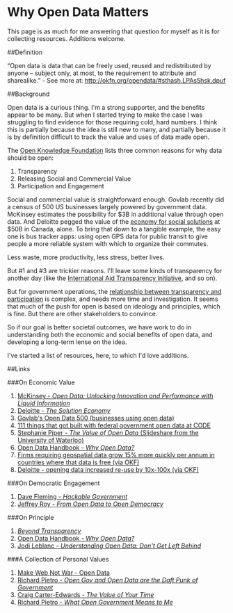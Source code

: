 Why Open Data Matters
=====================

This page is as much for me answering that question for myself as it is for collecting resources. Additions welcome.

##Definition

“Open data is data that can be freely used, reused and redistributed by anyone – subject only, at most, to the requirement to attribute and sharealike.” - See more at: http://okfn.org/opendata/#sthash.LPAs5hsk.dpuf

##Background

Open data is a curious thing. I'm a strong supporter, and the benefits appear to be many. But when I started trying to make the case I was struggling to find evidence for those requiring cold, hard numbers. I think this is partially because the idea is still new to many, and partially because it is by definition difficult to track the value and uses of data made open.

The [Open Knowledge Foundation](http://okfn.org/opendata/) lists three common reasons for why data should be open:

1. Transparency
2. Releasing Social and Commercial Value
3. Participation and Engagement

Social and commercial value is straightforward enough. Govlab recently did a census of 500 US businesses largely powered by government data. McKinsey estimates the possibility for $3B in additional value through open data. And Deloitte pegged the value of the [economy for social solutions](http://www.deloitte.com/view/en_CA/ca/insights/insights-and-issues/solutioneconomy/index.htm) at $50B in Canada, alone. To bring that down to a tangible example, the easy one is bus tracker apps: using open GPS data for public transit to give people a more reliable system with which to organize their commutes.

Less waste, more productivity, less stress, better lives.

But #1 and #3 are trickier reasons. I'll leave some kinds of transparency for another day (like the [International Aid Transparency Initiative](http://www.aidtransparency.net/), and so on).

But for government operations, the [relationship between transparency and participation](http://democracyspot.net/2013/06/19/does-transparency-lead-to-trust-some-evidence-on-the-subject/) is complex, and needs more time and investigation. It seems that much of the push for open is based on ideology and principles, which is fine. But there are other stakeholders to convince.

So if our goal is better societal outcomes, we have work to do in understanding both the economic and social benefits of open data, and developing a long-term lense on the idea.

I've started a list of resources, here, to which I'd love additions.

##Links

###On Economic Value

1. [McKinsey - *Open Data: Unlocking Innovation and Performance with Liquid Information*](http://www.mckinsey.com/insights/business_technology/open_data_unlocking_innovation_and_performance_with_liquid_information) 
2. [Deloitte - *The Solution Economy*](http://www.deloitte.com/view/en_CA/ca/insights/insights-and-issues/solutioneconomy/index.htm)
3. [Govlab's Open Data 500 (businesses using open data)](http://thegovlab.org/wiki/Open_Data_500)
4. [111 things that got built with federal government open data at CODE](https://canadianopendataexperience.com/teams)
5. [Stephanie Piper - *The Value of Open Data* (Slideshare from the University of Waterloo)](http://www.slideshare.net/stephanie_piper/evaluating-open-data-26944330)
6. [Open Data Handbook - *Why Open Data?*](http://opendatahandbook.org/en/why-open-data/)
7. [Firms requiring geospatial data grow 15% more quickly per annum in countries where that data is free (via OKF)](http://www.epsiplatform.eu/content/finnish-study-psi-pricing-geo-data)
8. [Deloitte - opening data increased re-use by 10x-100x (via OKF)](http://www.epsiplatform.eu/content/popsis-assessment-psi-charging-policies)

###On Democratic Engagement

1. [Dave Fleming - *Hackable Government*](http://www.cpsrenewal.ca/2014/02/hackable-government.html)
2. [Jeffrey Roy - *From Open Data to Open Democracy*](http://www.canadiangovernmentexecutive.ca/category/item/1380-from-open-data-to-open-democracy.html)

###On Principle

1. [*Beyond Transparency*](https://github.com/codeforamerica/beyondtransparency)
2. [Open Data Handbook - *Why Open Data?*](http://opendatahandbook.org/en/why-open-data/)
3. [Jodi Leblanc - *Understanding Open Data: Don't Get Left Behind*](http://cgexecblog.wordpress.com/tag/open-data/)

###A Collection of Personal Values
1. [Make Web Not War - Open Data](http://markmacdonnell.wordpress.com/2014/03/04/open-data-make-web-not-war/)
2. [Richard Pietro - *Open Gov and Open Data are the Daft Punk of Government*](http://www.youtube.com/watch?v=f9DtEUJwevo)
3. [Craig Carter-Edwards - *The Value of Your Time*](http://cce-wakata.blogspot.ca/2014/03/the-value-of-your-time.html)
4. [Richard Pietro - *What Open Government Means to Me*](http://myeinsteinjob.blogspot.ca/2012/05/what-open-government-means-to-me.html)

